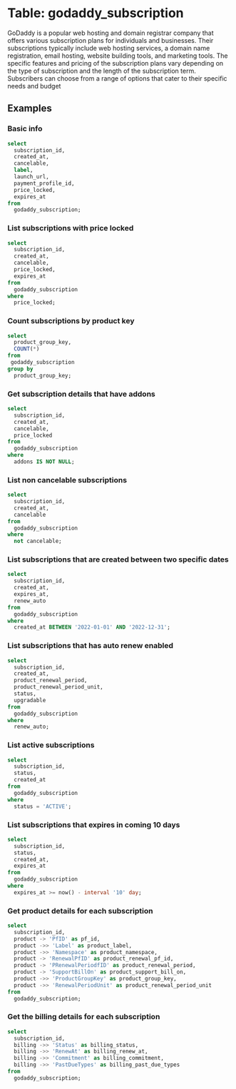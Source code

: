 # Table: godaddy_subscription

GoDaddy is a popular web hosting and domain registrar company that offers various subscription plans for individuals and businesses. Their subscriptions typically include web hosting services, a domain name registration, email hosting, website building tools, and marketing tools. The specific features and pricing of the subscription plans vary depending on the type of subscription and the length of the subscription term. Subscribers can choose from a range of options that cater to their specific needs and budget

## Examples

### Basic info

```sql
select
  subscription_id,
  created_at,
  cancelable,
  label,
  launch_url,
  payment_profile_id,
  price_locked,
  expires_at
from
  godaddy_subscription;
```

### List subscriptions with price locked

```sql
select
  subscription_id,
  created_at,
  cancelable,
  price_locked,
  expires_at
from
  godaddy_subscription
where
  price_locked;
```

### Count subscriptions by product key

```sql
select
  product_group_key,
  COUNT(*)
from
 godaddy_subscription
group by
  product_group_key;
```

### Get subscription details that have addons

```sql
select
  subscription_id,
  created_at,
  cancelable,
  price_locked
from
  godaddy_subscription
where
  addons IS NOT NULL;
```

### List non cancelable subscriptions

```sql
select
  subscription_id,
  created_at,
  cancelable
from
  godaddy_subscription
where
  not cancelable;
```

### List subscriptions that are created between two specific dates

```sql
select
  subscription_id,
  created_at,
  expires_at,
  renew_auto
from
  godaddy_subscription
where
  created_at BETWEEN '2022-01-01' AND '2022-12-31';
```

### List subscriptions that has auto renew enabled

```sql
select
  subscription_id,
  created_at,
  product_renewal_period,
  product_renewal_period_unit,
  status,
  upgradable
from
  godaddy_subscription
where
  renew_auto;
```

### List active subscriptions

```sql
select
  subscription_id,
  status,
  created_at
from
  godaddy_subscription
where
  status = 'ACTIVE';
```

### List subscriptions that expires in coming 10 days

```sql
select
  subscription_id,
  status,
  created_at,
  expires_at
from
  godaddy_subscription
where
  expires_at >= now() - interval '10' day;
```

### Get product details for each subscription

```sql
select
  subscription_id,
  product -> 'PfID' as pf_id,
  product ->> 'Label' as product_label,
  product ->> 'Namespace' as product_namespace,
  product -> 'RenewalPfID' as product_renewal_pf_id,
  product -> 'PRenewalPeriodfID' as product_renewal_period,
  product -> 'SupportBillOn' as product_support_bill_on,
  product ->> 'ProductGroupKey' as product_group_key,
  product ->> 'RenewalPeriodUnit' as product_renewal_period_unit
from
  godaddy_subscription;
```

### Get the billing details for each subscription

```sql
select
  subscription_id,
  billing ->> 'Status' as billing_status,
  billing ->> 'RenewAt' as billing_renew_at,
  billing ->> 'Commitment' as billing_commitment,
  billing ->> 'PastDueTypes' as billing_past_due_types
from
  godaddy_subscription;
```